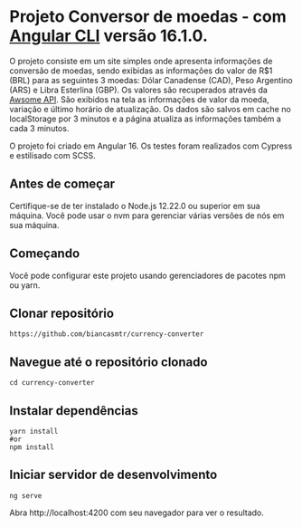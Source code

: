 # Projeto Conversor de moedas - com [Angular CLI](https://github.com/angular/angular-cli) versão 16.1.0.

O projeto consiste em um site simples onde apresenta informações de conversão de moedas, sendo exibidas as informações do valor de R$1 (BRL) para as seguintes 3 moedas: Dólar Canadense (CAD), Peso Argentino (ARS) e Libra Esterlina (GBP). Os valores são recuperados através da [Awsome API](https://docs.awesomeapi.com.br/api-de-moedas). São exibidos na tela as informações de valor da moeda, variação e último horário de atualização.
Os dados são salvos em cache no localStorage por 3 minutos e a página atualiza as informações também a cada 3 minutos.

O projeto foi criado em Angular 16. Os testes foram realizados com Cypress e estilisado com SCSS.

## Antes de começar

Certifique-se de ter instalado o Node.js 12.22.0 ou superior em sua máquina. Você pode usar o nvm para gerenciar várias versões de nós em sua máquina.

## Começando

Você pode configurar este projeto usando gerenciadores de pacotes npm ou yarn.

## Clonar repositório

``` 
https://github.com/biancasmtr/currency-converter
```

## Navegue até o repositório clonado

``` 
cd currency-converter
```

## Instalar dependências

``` 
yarn install
#or
npm install
```

## Iniciar servidor de desenvolvimento

``` 
ng serve
```

Abra http://localhost:4200 com seu navegador para ver o resultado.

